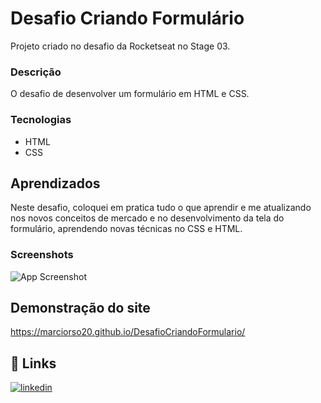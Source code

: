 # Desafio Criando Formulário
Projeto criado no desafio da Rocketseat no Stage 03.

### Descrição

O desafio de desenvolver um formulário em HTML e CSS.


### Tecnologias
- HTML
- CSS


## Aprendizados

Neste desafio, coloquei em pratica tudo o que aprendir e me atualizando nos novos conceitos de mercado e no desenvolvimento da tela do formulário, aprendendo novas técnicas no CSS e HTML.


### Screenshots

![App Screenshot](https://user-images.githubusercontent.com/2422675/227613307-36033276-e494-4808-9914-49bcc0d960f9.png)

## Demonstração do site

https://marciorso20.github.io/DesafioCriandoFormulario/


## 🔗 Links

[![linkedin](https://img.shields.io/badge/linkedin-0A66C2?style=for-the-badge&logo=linkedin&logoColor=white)](https://www.linkedin.com/in/marcio-roberto-89535b22/)



